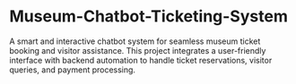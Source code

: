 # Museum-Chatbot-Ticketing-System
 A smart and interactive chatbot system for seamless museum ticket booking and visitor assistance. This project integrates a user-friendly interface with backend automation to handle ticket reservations, visitor queries, and payment processing.
